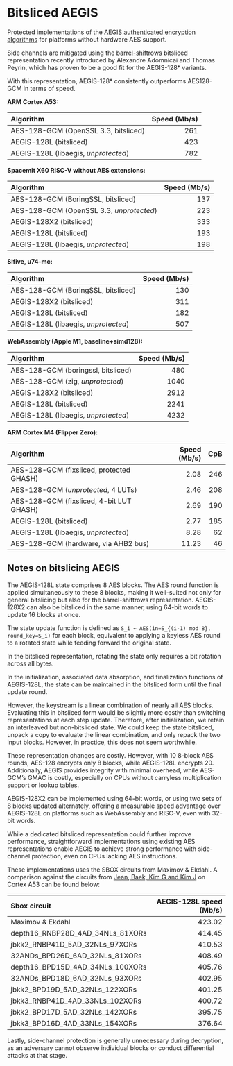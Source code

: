 # Bitsliced AEGIS

Protected implementations of the [AEGIS authenticated encryption algorithms](https://cfrg.github.io/draft-irtf-cfrg-aegis-aead/draft-irtf-cfrg-aegis-aead.html) for platforms without hardware AES support.

Side channels are mitigated using the [barrel-shiftrows](https://eprint.iacr.org/2020/1123.pdf) bitsliced representation recently introduced by Alexandre Adomnicai and Thomas Peyrin, which has proven to be a good fit for the AEGIS-128* variants.

With this representation, AEGIS-128* consistently outperforms AES128-GCM in terms of speed.

**ARM Cortex A53:**

| Algorithm                            | Speed (Mb/s) |
| :----------------------------------- | -----------: |
| AES-128-GCM (OpenSSL 3.3, bitsliced) |          261 |
| AEGIS-128L (bitsliced)               |          423 |
| AEGIS-128L (libaegis, _unprotected_) |          782 |

**Spacemit X60 RISC-V without AES extensions:**

| Algorithm                                | Speed (Mb/s) |
| :--------------------------------------- | -----------: |
| AES-128-GCM (BoringSSL, bitsliced)       |          137 |
| AES-128-GCM (OpenSSL 3.3, _unprotected_) |          223 |
| AEGIS-128X2 (bitsliced)                  |          333 |
| AEGIS-128L (bitsliced)                   |          193 |
| AEGIS-128L (libaegis, _unprotected_)     |          198 |

**Sifive, u74-mc:**

| Algorithm                            | Speed (Mb/s) |
| :----------------------------------- | -----------: |
| AES-128-GCM (BoringSSL, bitsliced)   |          130 |
| AEGIS-128X2 (bitsliced)              |          311 |
| AEGIS-128L (bitsliced)               |          182 |
| AEGIS-128L (libaegis, _unprotected_) |          507 |

**WebAssembly (Apple M1, baseline+simd128):**

| Algorithm                            | Speed (Mb/s) |
| :----------------------------------- | -----------: |
| AES-128-GCM (boringssl, bitsliced)   |          480 |
| AES-128-GCM (zig, _unprotected_)     |         1040 |
| AEGIS-128X2 (bitsliced)              |         2912 |
| AEGIS-128L (bitsliced)               |         2241 |
| AEGIS-128L (libaegis, _unprotected_) |         4232 |

**ARM Cortex M4 (Flipper Zero):**

| Algorithm                                | Speed (Mb/s) |  CpB |
| :--------------------------------------- | -----------: | ---: |
| AES-128-GCM (fixsliced, protected GHASH) |         2.08 |  246 |
| AES-128-GCM (_unprotected_, 4 LUTs)      |         2.46 |  208 |
| AES-128-GCM (fixsliced, 4-bit LUT GHASH) |         2.69 |  190 |
| AEGIS-128L (bitsliced)                   |         2.77 |  185 |
| AEGIS-128L (libaegis, _unprotected_)     |         8.28 |   62 |
| AES-128-GCM (hardware, via AHB2 bus)     |        11.23 |   46 |

## Notes on bitslicing AEGIS

The AEGIS-128L state comprises 8 AES blocks. The AES round function is applied simultaneously to these 8 blocks, making it well-suited not only for general bitslicing but also for the barrel-shiftrows representation. AEGIS-128X2 can also be bitsliced in the same manner, using 64-bit words to update 16 blocks at once.

The state update function is defined as `S_i ← AES(in=S_{(i-1) mod 8}, round_key=S_i)` for each block, equivalent to applying a keyless AES round to a rotated state while feeding forward the original state.

In the bitsliced representation, rotating the state only requires a bit rotation across all bytes.

In the initialization, associated data absorption, and finalization functions of AEGIS-128L, the state can be maintained in the bitsliced form until the final update round.

However, the keystream is a linear combination of nearly all AES blocks. Evaluating this in bitsliced form would be slightly more costly than switching representations at each step update. Therefore, after initialization, we retain an interleaved but non-bitsliced state. We could keep the state bitsliced, unpack a copy to evaluate the linear combination, and only repack the two input blocks. However, in practice, this does not seem worthwhile.

These representation changes are costly. However, with 10 8-block AES rounds, AES-128 encrypts only 8 blocks, while AEGIS-128L encrypts 20. Additionally, AEGIS provides integrity with minimal overhead, while AES-GCM’s GMAC is costly, especially on CPUs without carryless multiplication support or lookup tables.

AEGIS-128X2 can be implemented using 64-bit words, or using two sets of 8 blocks updated alternately, offering a measurable speed advantage over AEGIS-128L on platforms such as WebAssembly and RISC-V, even with 32-bit words.

While a dedicated bitsliced representation could further improve performance, straightforward implementations using existing AES representations enable AEGIS to achieve strong performance with side-channel protection, even on CPUs lacking AES instructions.

These implementations uses the SBOX circuits from Maximov & Ekdahl. A comparison against the circuits from [Jean, Baek, Kim G and Kim J](https://eprint.iacr.org/2024/1996.pdf) on Cortex A53 can be found below:

| Sbox circuit                     | AEGIS-128L speed (Mb/s) |
| :------------------------------- | ----------------------: |
| Maximov & Ekdahl                 |                  423.02 |
| depth16_RNBP28D_4AD_34NLs_81XORs |                  414.45 |
| jbkk2_RNBP41D_5AD_32NLs_97XORs   |                  410.53 |
| 32ANDs_BPD26D_6AD_32NLs_81XORs   |                  408.49 |
| depth16_BPD15D_4AD_34NLs_100XORs |                  405.76 |
| 32ANDs_BPD18D_6AD_32NLs_93XORs   |                  402.95 |
| jbkk2_BPD19D_5AD_32NLs_122XORs   |                  401.25 |
| jbkk3_RNBP41D_4AD_33NLs_102XORs  |                  400.72 |
| jbkk2_BPD17D_5AD_32NLs_142XORs   |                  395.75 |
| jbkk3_BPD16D_4AD_33NLs_154XORs   |                  376.64 |

Lastly, side-channel protection is generally unnecessary during decryption, as an adversary cannot observe individual blocks or conduct differential attacks at that stage.


